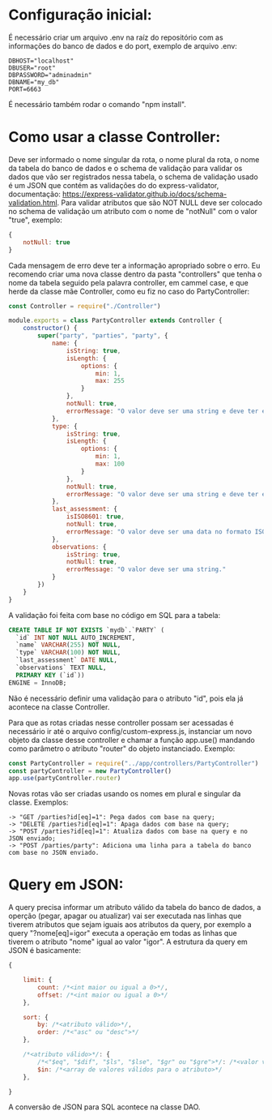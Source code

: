 # Configuração inicial:
É necessário criar um arquivo .env na raíz do repositório com as informações do banco de dados e do port, exemplo de arquivo .env:
```
DBHOST="localhost"
DBUSER="root"
DBPASSWORD="adminadmin" 
DBNAME="my_db"
PORT=6663
```
É necessário também rodar o comando "npm install".

# Como usar a classe Controller:
Deve ser informado o nome singular da rota, o nome plural da rota, o nome da tabela do banco de dados e o schema de validação para validar os dados que vão ser registrados nessa tabela, o schema de validação usado é um JSON que contém as validações do do express-validator, documentação: https://express-validator.github.io/docs/schema-validation.html. Para validar atributos que são NOT NULL deve ser colocado no schema de validação um atributo com o nome de "notNull" com o valor "true", exemplo:
```javascript
{
    notNull: true
}
```
Cada mensagem de erro deve ter a informação apropriado sobre o erro. Eu recomendo criar uma nova classe dentro da pasta "controllers" que tenha o nome da tabela seguido pela palavra controller, em cammel case, e que herde da classe mãe Controller, como eu fiz no caso do PartyController:
```javascript
const Controller = require("./Controller")

module.exports = class PartyController extends Controller {
    constructor() {
        super("party", "parties", "party", {
            name: {
                isString: true,
                isLength: {
                    options: {
                        min: 1,
                        max: 255
                    }
                },
                notNull: true,
                errorMessage: "O valor deve ser uma string e deve ter entre 1 e 255 caractéres."
            },
            type: {
                isString: true,
                isLength: {
                    options: {
                        min: 1,
                        max: 100
                    }
                },
                notNull: true,
                errorMessage: "O valor deve ser uma string e deve ter entre 1 e 100 caractéres."
            },
            last_assessment: {
                isISO8601: true,
                notNull: true,
                errorMessage: "O valor deve ser uma data no formato ISO8601."
            },
            observations: {
                isString: true,
                notNull: true,
                errorMessage: "O valor deve ser uma string."
            }
        })
    }
}
```
A validação foi feita com base no código em SQL para a tabela:
``` SQL
CREATE TABLE IF NOT EXISTS `mydb`.`PARTY` (
  `id` INT NOT NULL AUTO_INCREMENT,
  `name` VARCHAR(255) NOT NULL,
  `type` VARCHAR(100) NOT NULL,
  `last_assessment` DATE NULL,
  `observations` TEXT NULL,
  PRIMARY KEY (`id`))
ENGINE = InnoDB;
```
Não é necessário definir uma validação para o atributo "id", pois ela já acontece na classe Controller.

Para que as rotas criadas nesse controller possam ser acessadas é necessário ir até o arquivo config/custom-express.js, instanciar um novo objeto da classe desse controller e chamar a função app.use() mandando como parâmetro o atributo "router" do objeto instanciado. Exemplo:
```javascript
const PartyController = require("../app/controllers/PartyController")
const partyController = new PartyController()
app.use(partyController.router)
```
Novas rotas vão ser criadas usando os nomes em plural e singular da classe. Exemplos:
```
-> "GET /parties?id[eq]=1": Pega dados com base na query;
-> "DELETE /parties?id[eq]=1": Apaga dados com base na query;
-> "POST /parties?id[eq]=1": Atualiza dados com base na query e no JSON enviado;
-> "POST /parties/party": Adiciona uma linha para a tabela do banco com base no JSON enviado.
```
# Query em JSON:
A query precisa informar um atributo válido da tabela do banco de dados, a operção (pegar, apagar ou atualizar) vai ser executada nas linhas que tiverem atributos que sejam iguais aos atributos da query, por exemplo a query "?nome[eq]=igor" executa a operação em todas as linhas que tiverem o atributo "nome" igual ao valor "igor". A estrutura da query em JSON é basicamente:
```Javascript
{

    limit: {
        count: /*<int maior ou igual a 0>*/,
        offset: /*<int maior ou igual a 0>*/
    },

    sort: {
        by: /*<atributo válido>*/,
        order: /*<"asc" ou "desc">*/
    },

    /*<atributo válido>*/: {
        /*<"$eq", "$dif", "$ls", "$lse", "$gr" ou "$gre">*/: /*<valor válido para o atributo>*/,
        $in: /*<array de valores válidos para o atributo>*/
    },

}
```
A conversão de JSON para SQL acontece na classe DAO.